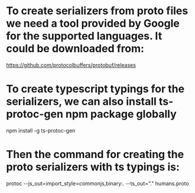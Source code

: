 # To create serializers from proto files we need a tool provided by Google for the supported languages. It could be downloaded from:
https://github.com/protocolbuffers/protobuf/releases

# To create typescript typings for the serializers,  we can also install ts-protoc-gen npm package globally
npm install -g ts-protoc-gen

# Then the command for creating the proto serializers with ts typings is:
protoc --js_out=import_style=commonjs,binary:. --ts_out="." humans.proto
